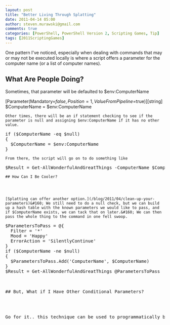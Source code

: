 ```yaml
---
layout: post
title: "Better Living Through Splatting"
date: 2011-04-14 05:00
author: steven.murawski@gmail.com
comments: true
categories: [PowerShell, PowerShell Version 2, Scripting Games, Tip]
tags: [2011ScriptingGames]
---
```



One pattern I've noticed, especially when dealing with commands that may or may not be executed locally is where a script offers a parameter for the computer name (or a list of computer names). 



## What Are People Doing?




Sometimes, that parameter will be defaulted to $env:ComputerName



[Parameter(Mandatory=$false, Position=1, ValueFromPipeline=$true)][string]
$ComputerName = $env:ComputerName</pre>

    
    Other times, there will be an if statement checking to see if the parameter is null and assigning $env:ComputerName if it has no other value.
    
<pre language="powershell">if ($ComputerName -eq $null)
{
  $ComputerName = $env:ComputerName
}</pre>

    
    From there, the script will go on to do something like 
    
<pre language="powershell">$Result = Get-AllWonderfulAndGreatThings -ComputerName $ComputerName -Filter * -Mood Happy -ErrorAction SilentlyContinue</pre>

    
    ## How Can I Be Cooler?
    
    

    
    [Splatting can offer another option.](/blog/2011/04/clean-up-your-parameters)&#160; We still need to do a null check, but we can build up a hash table with the known parameters we would like to pass, and if $ComputerName exists, we can tack that on later.&#160; We can then pass the whole thing to the command in one fell swoop.
    
<pre language="powershell">$ParametersToPass = @{
  Filter = '*'
  Mood = 'Happy'
  ErrorAction = 'SilentlyContinue'
}
if ($ComputerName -ne $null)
{
  $ParametersToPass.Add('ComputerName', $ComputerName)
}
$Result = Get-AllWonderfulAndGreatThings @ParametersToPass



## But, What if I Have Other Conditional Parameters?




Go for it.. this technique can be used to programmatically build function, cmdlet, and script calls for any sort of parameter.&#160;&#160; 


